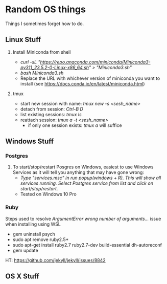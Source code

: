 # Random OS things
Things I sometimes forget how to do.

## Linux Stuff
1. Install Miniconda from shell
	- *curl -sL "https://repo.anaconda.com/miniconda/Miniconda3-py311_23.5.2-0-Linux-x86_64.sh" >   "Miniconda3.sh"*
	- *bash Miniconda3.sh*
	- Replace the URL with whichever version of miniconda you want to install (see https://docs.conda.io/en/latest/miniconda.html)

2. tmux
	- start new session with name: *tmux new -s <sesh_name>*
	- detach from session: *Ctrl-B D*
	- list existing sessions: *tmux ls*
	- reattach session: *tmux a -t <sesh_name>*
		- if only one session exists: *tmux a* will suffice

## Windows Stuff

### Postgres
1. To start/stop/restart Posgres on Windows, easiest to use Windows Services as it will tell you anything that may have gone wrong: 
	- *Type "services.msc" in run popup(windows + R). This will show all services running. Select Postgres service from list and click on start/stop/restart.*
	- Tested on Windows 10 Pro 

### Ruby
Steps used to resolve *ArgumentError wrong number of arguments...* issue when installing using WSL
- gem uninstall psych
- sudo apt remove ruby2.5*
- sudo apt-get install ruby2.7 ruby2.7-dev build-essential dh-autoreconf
- gem update

HT: https://github.com/jekyll/jekyll/issues/8842

## OS X Stuff
